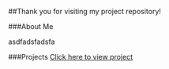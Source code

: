 ##Thank you for visiting my project repository!

###About Me


asdfadsfadsfa

###Projects
<a href="Final_Report_Template.html" title="STOR320 Final Project">Click here to view project</a>

